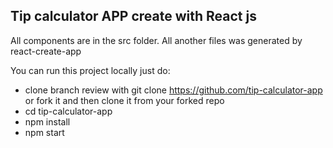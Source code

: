 ## Tip calculator APP create with React js

All components are in the src folder. All another files was generated by react-create-app

You can run this project locally just do:

* clone branch review with git clone https://github.com/tip-calculator-app or fork it and then clone it from your forked repo
* cd tip-calculator-app
* npm install
* npm start
